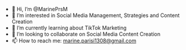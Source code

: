 - 👋 Hi, I’m @MarinePrsM
- 👀 I’m interested in Social Media Management, Strategies and Content Creation
- 🌱 I’m currently learning about TikTok Marketing
- 💞️ I’m looking to collaborate on Social Media Content Creation
- 📫 How to reach me: marine.parisi1308@gmail.com

<!---
MarinePrsM/MarinePrsM is a ✨ special ✨ repository because its `README.md` (this file) appears on your GitHub profile.
You can click the Preview link to take a look at your changes.
--->
